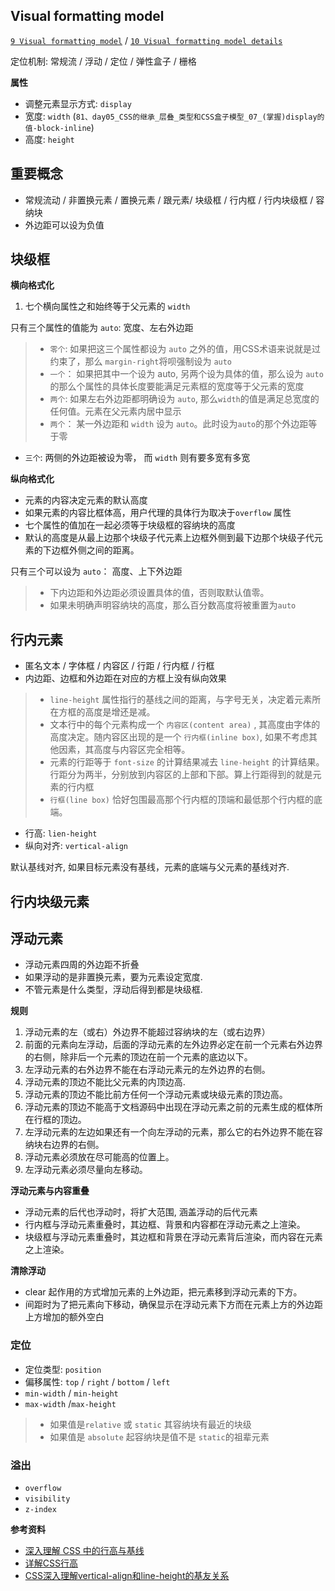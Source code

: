 ## Visual formatting model


[`9 Visual formatting model`](https://www.w3.org/TR/2011/REC-CSS2-20110607/visuren.html) / [`10 Visual formatting model details`](https://www.w3.org/TR/2011/REC-CSS2-20110607/visudet.html#q10.0)

定位机制: 常规流 / 浮动 / 定位 / 弹性盒子 / 栅格

**属性**

* 调整元素显示方式: `display`
* 宽度: `width` (`81、day05_CSS的继承_层叠_类型和CSS盒子模型_07_(掌握)display的值-block-inline`)
* 高度: `height`

## 重要概念

* 常规流动 / 非置换元素 / 置换元素 / 跟元素/ 块级框 / 行内框 / 行内块级框  / 容纳块
* 外边距可以设为负值


## 块级框


**横向格式化**

1. 七个横向属性之和始终等于父元素的 `width`

只有三个属性的值能为 `auto`: 宽度、左右外边距

> * `零个`: 如果把这三个属性都设为 `auto` 之外的值，用CSS术语来说就是过约束了，那么 `margin-right`将呗强制设为 `auto`
> * `一个`： 如果把其中一个设为 auto, 另两个设为具体的值，那么设为 `auto` 的那么个属性的具体长度要能满足元素框的宽度等于父元素的宽度
> * `两个`:  如果左右外边距都明确设为 `auto`, 那么`width`的值是满足总宽度的任何值。元素在父元素内居中显示
> * `两个`： 某一外边距和 `width` 设为 `auto`。此时设为`auto`的那个外边距等于零
* `三个`: 两侧的外边距被设为零， 而 `width` 则有要多宽有多宽


**纵向格式化**

* 元素的内容决定元素的默认高度
* 如果元素的内容比框体高，用户代理的具体行为取决于`overflow` 属性
* 七个属性的值加在一起必须等于块级框的容纳块的高度
* 默认的高度是从最上边那个块级子代元素上边框外侧到最下边那个块级子代元素的下边框外侧之间的距离。

只有三个可以设为 `auto`： 高度、上下外边距

> * 下内边距和外边距必须设置具体的值，否则取默认值零。
> * 如果未明确声明容纳块的高度，那么百分数高度将被重置为`auto`


## 行内元素

* 匿名文本 / 字体框 / 内容区 / 行距 / 行内框 / 行框
* 内边距、边框和外边距在对应的方框上没有纵向效果

> * `line-height` 属性指行的基线之间的距离，与字号无关，决定着元素所在方框的高度是增还是减。
> * 文本行中的每个元素构成一个 `内容区(content area)` , 其高度由字体的高度决定。随内容区出现的是一个 `行内框(inline box)`, 如果不考虑其他因素，其高度与内容区完全相等。
> * 元素的行距等于 `font-size` 的计算结果减去 `line-height` 的计算结果。行距分为两半，分别放到内容区的上部和下部。算上行距得到的就是元素的行内框
> * `行框(line box)` 恰好包围最高那个行内框的顶端和最低那个行内框的底端。




* 行高: `lien-height`
* 纵向对齐: `vertical-align`

默认基线对齐, 如果目标元素没有基线，元素的底端与父元素的基线对齐.


## 行内块级元素

## 浮动元素

*  浮动元素四周的外边距不折叠
*  如果浮动的是非置换元素，要为元素设定宽度.
*  不管元素是什么类型，浮动后得到都是块级框.

**规则**

1. 浮动元素的左（或右）外边界不能超过容纳块的左（或右边界）
2. 前面的元素向左浮动，后面的浮动元素的左外边界必定在前一个元素右外边界的右侧，除非后一个元素的顶边在前一个元素的底边以下。
3. 左浮动元素的右外边界不能在右浮动元素元的左外边界的右侧。
4. 浮动元素的顶边不能比父元素的内顶边高.
5. 浮动元素的顶边不能比前方任何一个浮动元素或块级元素的顶边高。
6. 浮动元素的顶边不能高于文档源码中出现在浮动元素之前的元素生成的框体所在行框的顶边。
7. 左浮动元素的左边如果还有一个向左浮动的元素，那么它的右外边界不能在容纳块右边界的右侧。
8. 浮动元素必须放在尽可能高的位置上。
9. 左浮动元素必须尽量向左移动。

**浮动元素与内容重叠**

* 浮动元素的后代也浮动时，将扩大范围, 涵盖浮动的后代元素
* 行内框与浮动元素重叠时，其边框、背景和内容都在浮动元素之上渲染。
* 块级框与浮动元素重叠时，其边框和背景在浮动元素背后渲染，而内容在元素之上渲染。

**清除浮动**

*  clear 起作用的方式增加元素的上外边距，把元素移到浮动元素的下方。
*  间距时为了把元素向下移动，确保显示在浮动元素下方而在元素上方的外边距上方增加的额外空白

### 定位

* 定位类型: `position`
* 偏移属性: `top` / `right` / `bottom` / `left`
* `min-width` / `min-height`
* `max-width` /`max-height`

> * 如果值是`relative` 或 `static` 其容纳块有最近的块级
> * 如果值是 `absolute` 起容纳块是值不是 `static`的祖辈元素


### 溢出

* `overflow`
* `visibility`
* `z-index`



**参考资料**

* [深入理解 CSS 中的行高与基线](https://yq.aliyun.com/articles/330933)
* [详解CSS行高](https://sinaad.github.io/xfe/2016/04/15/css-line-height/)
* [CSS深入理解vertical-align和line-height的基友关系](https://www.zhangxinxu.com/wordpress/2015/08/css-deep-understand-vertical-align-and-line-height/)

